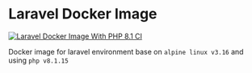 # Laravel Docker Image

[![Laravel Docker Image With PHP 8.1 CI](https://github.com/mirzaq19/laravel-docker-image/actions/workflows/8.1.yml/badge.svg)](https://github.com/mirzaq19/laravel-docker-image/actions/workflows/8.1.yml)

Docker image for laravel environment base on `alpine linux v3.16` and using `php v8.1.15`
